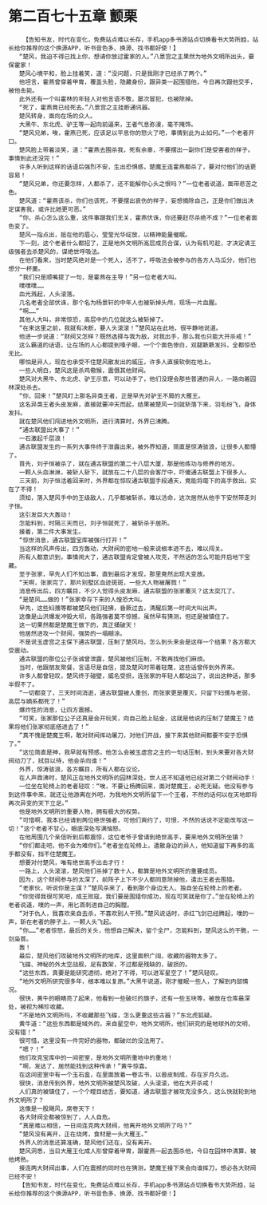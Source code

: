 # 第二百七十五章 颤栗
        【告知书友，时代在变化，免费站点难以长存，手机app多书源站点切换看书大势所趋，站长给你推荐的这个换源APP，听书音色多、换源、找书都好使！】
       “楚风，我迫不得已找上你，想请你放过霍家的人。”八景宫之主果然为地外文明所出头，要保霍家！
       楚风心境平和，脸上挂着笑，道：“没问题，只是我刚才已经杀了两个。”
       他坦言，霍燕曾穿着甲胄，覆盖头脸，隐藏身份，跟异类一起围猎他，今日再次跟他交手，被他击毙。
       此外还有一个叫霍林的年轻人对他言语不敬，屡次冒犯，也被除掉。
       “死了，霍燕竟已经死去。”八景宫之主挂断通讯器。
       楚风转身，面向在场的众人。
       大黑牛、东北虎、驴王等一起向前逼来，王者气息弥漫，毫不掩饰。
       “楚风兄弟，唉，霍燕已死，应该足以平息你的怒火了吧，事情到此为止如何。”一个老者开口。
       楚风脸上带着淡笑，道：“霍燕去围杀我，死有余辜，不要摆出一副你们是受害者的样子。事情到此还没完！”
       许多人听到这样的话语后强烈不安，生出恐惧感，楚魔王连霍燕都杀了，要对付他们的话更容易！
       “楚风兄弟，你还要怎样，人都杀了，还不能解你心头之恨吗？”一位老者说道，面带悲苦之色。
       楚风道：“霍燕该杀，你们也该死，不要摆出哀伤的样子，妄想摘除自己，正是你们做出决定谋害我，或许比她更可恶。”
       “你，杀心怎么这么重，这件事跟我们无关，霍燕伏诛，你还要赶尽杀绝不成？”一位老者面色变了。
       楚风一指点出，抵在他的眉心，莹莹光华绽放，以精神能量催眠。
       下一刻，这个老者什么都招了，正是地外文明所高层成员合谋，认为有机可趁，才决定请王级强者去杀楚风的，谋绝世呼吸法。
       在他们看来，当时楚风绝对是一个死人，活不了，呼吸法会被参与的各方人马瓜分，他们也想分一杯羹。
       “我们只是顺嘴提了一句，是霍燕在主导！”另一位老者大叫。
       噗噗噗……
       血光溅起，人头滚落。
       几名老者全部伏诛，那个名为杨景轩的中年人也被斩掉头颅，现场一片血腥。
       “啊……”
       其他人大叫，非常惊恐，高层中的几位就这么被斩掉了。
       “在来这里之前，我就有决断，要人头滚滚！”楚风站在此地，很平静地说道。
       他进一步说道：“财阀又怎样？既然选择与我为敌，对我出手，那么我也只能大开杀戒！”
       这么霸道的话语，让在场的人心都提到嗓子眼，一个个面色惨白，双腿簌簌发抖，全都惊恐无比。
       哪怕是异人，现在也承受不住楚风散发出的威压，许多人直接软倒在地上。
       一些人明白，楚风这是杀鸡儆猴，震慑其他财阀。
       楚风对大黑牛、东北虎、驴王示意，可以动手了，他们没理会那些普通的异人，一路向着园林深处杀去。
       “你，回来！”楚风盯上那名异类王者，正是早先对驴王不屑的大雁王。
       这名异类王者头皮发麻，直接就要冲天而起，结果被楚风一剑就斩落下来，羽毛纷飞，身体发抖。
       就在楚风他们闯进地外文明所，进行清算时，外界已沸腾。
       “通古联盟出大事了！”
       一石激起千层浪！
       通古联盟发生的一系列大事件终于泄露出来，被外界知道，简直是惊涛骇浪，让很多人都懵了。
       首先，刘子恒被杀了，就在通古联盟的第二十八层大厦，那是他练功与修养的地方。
       一颗人头血淋淋，被斩人斩下，就放在二十八层的会客厅中，吓傻通古联盟上下很多人。
       三天前，刘子恒活着回来时，外界都在惊叹通古联盟手段通天，竟能将麾下的高手救出，实在了不得！
       须知，落入楚风手中的王级敌人，几乎都被斩杀，难以活命，这次居然从他手下安然带走刘子恒。
       这引发巨大大轰动！
       怎能料到，时隔三天而已，刘子恒就死了，被斩杀于居所。
       接着，第二件大事发生。
       “惊世消息，通古联盟宝库被强行打开！”
       当这样的风声传出，四方轰动，大财阀的密地一般来说根本进不去，难以闯关。
       所有人都意识到，事情闹大了，通古联盟肯定曾被人攻克，不然话的怎么可能开启地下宝藏。
       至于张家，早先人们不知出事，直到最后才发现，那里竟然出现大变故。
       “天啊，张家完了，那片别墅区血迹斑斑，一些大人物被屠戮！”
       消息传出后，四方瞩目，不少人觉得头皮发麻，通古联盟的张家覆灭？这太突兀了。
       “是楚风……做的！”张家幸存下来的人惶恐大叫。
       早先，这些妇孺等都被楚风他们轻拂，昏厥过去，清醒后第一时间大叫出声。
       这像是山洪爆发冲毁大坝，各路强者莫不惊撼，虽然早有猜测，但还是被镇住了。
       这一切果然都是楚魔王做下的，真正捅破天！
       他居然进攻一个财阀，强势的一塌糊涂。
       不是说玉虚宫之主保下通古联盟，压制了楚风吗，怎么到头来会是这样一个结果？各方都大受震动。
       通古联盟的那位公子张诚曾泄露，楚风被他们压制，不敢再找他们麻烦。
       当时，他跟朋友聚餐，言语尽是自信，提及楚风时带着轻蔑，这些话曾传到外界来。
       许多人都曾轻叹，楚风终于碰壁，威名受损，连张家的年轻人都站出了，说出这种话，那多半假不了。
       “一切都变了，三天时间消逝，通古联盟被人重创，而张家更是覆灭，只留下妇孺与老弱，高层与嫡系都死了！”
       爆炸性的消息，让四方震撼。
       “可笑，张家那位公子还真是会开玩笑，向自己脸上贴金，这就是他说的压制了楚魔王？结果将他们张家彻底搭进去了！”
       “真不愧是楚魔王啊，敢对财阀挥动屠刀，对他们开战，接下来其他财阀都要不安于恐惧了。”
       “这位简直是神，我早就有预感，他怎么会被玉虚宫之主的一句话压制，到头来要对各大财阀动刀了，拭目以待，他会杀向谁！”
       外界，惊涛骇浪，各方瞩目，所有人都在议论。
       在人声鼎沸时，楚风正在地外文明所的园林深处，世人还不知道他已经对第二个财阀动手！
       一位坐在轮椅上的老者轻叹：“唉，不要让杨腾回来，面对楚魔王，必死无疑。他没有参与到这件事中来，就还让他游离在外吧，为我地外文明所留下一个王者，不然的话何以在天地即将再次异变的天下立足。”
       他是地外文明所的重要人物，拥有极大的权势。
       “可惜啊，我本已经请到两位绝世强者，可他们爽约了，可恨，不然的话说不定能改写这一切！”这个老者不甘心，眼底深处写满恼怒。
       在他周围几个亲信听到后都震惊，这位老爷子曾请到绝世高手，要来地外文明所坐镇？
       “你们都走吧，他不会为难你们。”老者坐在轮椅上，遣散身边的异人，他知道留下再多的高手都没有，挡不住楚魔王。
       想要对付楚风，唯有绝世高手出击才行！
       一路上，人头滚滚，楚风他们杀掉了数十人，都算是地外文明所的重要成员。
       因为，这个财阀参与的太深了，前阵子上下不少人都同意除掉他，遣出王者去围猎。
       “老家伙，听说你是主谋？”楚风杀来了，看到那个身边无人、独自坐在轮椅上的老者。
       “你觉得我很可笑吧，成王败寇，我们要是围猎你成功，现在可笑就是你了。”坐在轮椅上的老者说道，噗的一声，用匕首刺进自己的胸膛。
       “对于仇人，我喜欢亲自去杀，不喜欢别人干预。”楚风说话时，赤红飞剑已经腾起，噗的一声，斩在老者的脖子上，一颗人头飞起。
       “你……”老者惊怒，最后的关头，他想自己解决，留个全尸，怎能料到，楚风这么的干脆，一剑枭首。
       轰！
       最后，楚风他们攻破地外文明所的地库，这里面积广阔，收藏的器物太多了。
       飞碟、神秘的外太空战舰，足有数架，不过都是残缺的，破损的。
       “这些东西，真要是能研究透彻，绝对了不得，可以进军星空了！”楚风轻叹。
       “地外文明所研究很多年，根本难以复原。”大黑牛说道，刚才催眠一些人，了解到内部情况。
       很快，黄牛的眼睛亮了起来，他看到一些破烂的旗子，还有一些玉块等，被放在仓库最深处，被视为稀珍收藏。
       “不是地外文明所吗，不收藏那些飞碟，怎么更重这些古器？”东北虎狐疑。
       黄牛道：“这些东西都是域外的，来自星空中，地外文明所，他们研究的是地球外的文明，没有错！”
       很可惜，这里没有一件完好的器物，都破烂的没法用了。
       “嗯？！”
       他们攻克宝库中的一间密室，是地外文明所重地中的重地！
       “啊，发达了，居然能找到这种传承！”黄牛惊喜。
       在这间密室中有一个玉石盒，在里面放着一卷古书，以兽皮制成，存在岁月久远。
       很快，消息传到外界，地外文明所被楚风攻破，人头滚滚，他在大开杀戒！
       人们真的被镇住了，一个个瞠目结舌，要知道，通古联盟才被攻克没多久，这么快就轮到地外文明所了？
       这像是一股飓风，席卷天下！
       各大财阀全都被惊到了，人人自危。
       “真是难以相信，一日间连克两大财阀，他离开地外文明所了吗？”
       “楚风没有离开，正在烧烤，食材是一头大雁王。”
       外界人的消息还算准确，楚风他们还在，没有离开。
       楚风洞悉，当日大雁王化成人形曾穿着甲胄，跟霍燕一起去围杀他，今日在园林中清算，被他烤熟。
       接连两大财阀出事，人们在震撼的同时也在猜测，楚魔王接下来会向谁挥刀，想必各大财阀已经不安！
       【告知书友，时代在变化，免费站点难以长存，手机app多书源站点切换看书大势所趋，站长给你推荐的这个换源APP，听书音色多、换源、找书都好使！】